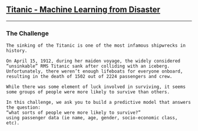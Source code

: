 ## [Titanic - Machine Learning from Disaster](https://www.kaggle.com/c/titanic/)
-------------------------------------------

### The Challenge
```
The sinking of the Titanic is one of the most infamous shipwrecks in history.

On April 15, 1912, during her maiden voyage, the widely considered “unsinkable” RMS Titanic sank after colliding with an iceberg. 
Unfortunately, there weren’t enough lifeboats for everyone onboard, resulting in the death of 1502 out of 2224 passengers and crew.

While there was some element of luck involved in surviving, it seems some groups of people were more likely to survive than others.

In this challenge, we ask you to build a predictive model that answers the question: 
“what sorts of people were more likely to survive?” 
using passenger data (ie name, age, gender, socio-economic class, etc).
```


